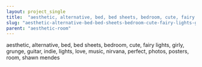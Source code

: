 ```yaml
---
layout: project_single
title:  "aesthetic, alternative, bed, bed sheets, bedroom, cute, fairy lights, girly, grunge, guitar, indie, lights, love, music, nirvana, perfect, photos, posters, room, shawn mendes"
slug: "aesthetic-alternative-bed-bed-sheets-bedroom-cute-fairy-lights-girly-grunge-guitar-indie-lights-love"
parent: "aesthetic-room"
---
```

aesthetic, alternative, bed, bed sheets, bedroom, cute, fairy lights, girly, grunge, guitar, indie, lights, love, music, nirvana, perfect, photos, posters, room, shawn mendes